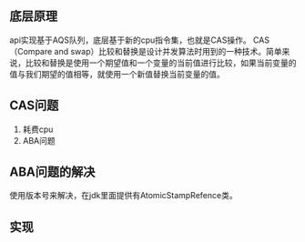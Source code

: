 ## 底层原理
api实现基于AQS队列，底层基于新的cpu指令集，也就是CAS操作。
CAS（Compare and swap）比较和替换是设计并发算法时用到的一种技术。简单来说，比较和替换是使用一个期望值和一个变量的当前值进行比较，如果当前变量的值与我们期望的值相等，就使用一个新值替换当前变量的值。

## CAS问题
1. 耗费cpu
2. ABA问题

## ABA问题的解决
使用版本号来解决，在jdk里面提供有AtomicStampRefence类。

## 实现
